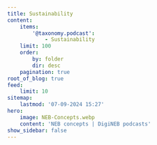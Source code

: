 ```yaml
---
title: Sustainability
content:
    items:
        '@taxonomy.podcast':
            - Sustainability
    limit: 100
    order:
        by: folder
        dir: desc
    pagination: true
root_of_blog: true
feed:
    limit: 10
sitemap:
    lastmod: '07-09-2024 15:27'
hero:
    image: NEB-Concepts.webp
    content: 'NEB concepts | DigiNEB podcasts'
show_sidebar: false
---
```


